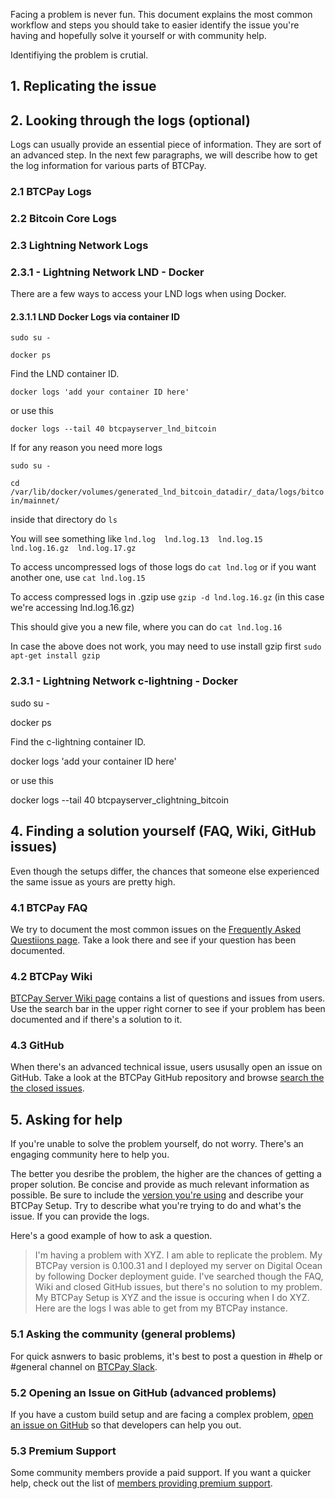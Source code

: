 Facing a problem is never fun. This document explains the most common workflow and steps you should take to easier identify the issue you're having and hopefully solve it yourself or with community help.

Identifiying the problem is crutial.

## 1. Replicating the issue

## 2. Looking through the logs (optional)

Logs can usually provide an essential piece of information. They are sort of an advanced step. In the next few paragraphs, we will describe how to get the log information for various parts of BTCPay.

### 2.1 BTCPay Logs

### 2.2 Bitcoin Core Logs

### 2.3 Lightning Network Logs

### 2.3.1 - Lightning Network LND - Docker

There are a few ways to access your LND logs when using Docker.

#### 2.3.1.1 LND Docker Logs via container ID

`sudo su -`

`docker ps`

Find the LND container ID.

`docker logs 'add your container ID here'`

or use this

`docker logs --tail 40 btcpayserver_lnd_bitcoin`

If for any reason you need more logs

`sudo su -`

`cd /var/lib/docker/volumes/generated_lnd_bitcoin_datadir/_data/logs/bitcoin/mainnet/`

inside that directory do `ls`

You will see something like `lnd.log  lnd.log.13  lnd.log.15  lnd.log.16.gz  lnd.log.17.gz`

To access uncompressed logs of those logs do `cat lnd.log` or if you want another one, use `cat lnd.log.15`

To access compressed logs in .gzip  use `gzip -d lnd.log.16.gz` (in this case we're accessing lnd.log.16.gz)

This should give you a new file, where you can do `cat lnd.log.16`

In case the above does not work, you may need to use install gzip first `sudo apt-get install gzip`

### 2.3.1 - Lightning Network c-lightning - Docker

sudo su -

docker ps

Find the c-lightning container ID.

docker logs 'add your container ID here'

or use this

docker logs --tail 40 btcpayserver_clightning_bitcoin

## 4. Finding a solution yourself (FAQ, Wiki, GitHub issues)

Even though the setups differ, the chances that someone else experienced the same issue as yours are pretty high.

### 4.1 BTCPay FAQ

We try to document the most common issues on the [Frequently Asked Questiions page](FAQ.md). Take a look there and see if your question has been documented.

### 4.2 BTCPay Wiki

[BTCPay Server Wiki page](https://nbitstack.com/c/btcpayserver) contains a list of questions and issues from users. Use the search bar in the upper right corner to see if your problem has been documented and if there's a solution to it.

### 4.3 GitHub

When there's an advanced technical issue, users ususally open an issue on GitHub. Take a look at the BTCPay GitHub repository and browse [search the the closed issues](https://github.com/btcpayserver/btcpayserver/issues?q=is%3Aissue+is%3Aclosed).

## 5. Asking for help

If you're unable to solve the problem yourself, do not worry. There's an engaging community here to help you. 

The better you desribe the problem, the higher are the chances of getting a proper solution. Be concise and provide as much relevant information as possible. Be sure to include the [version you're using](https://nbitstack.com/t/what-is-my-btcpay-server-version/94/2) and describe your BTCPay Setup. Try to describe what you're trying to do and what's the issue. If you can provide the logs.

Here's a good example of how to ask a question.

> I'm having a problem with XYZ. I am able to replicate the problem. My BTCPay version is 0.100.31 and I deployed my server on Digital Ocean by following Docker deployment guide. I've searched though the FAQ, Wiki and closed GitHub issues, but there's no solution to my problem. My BTCPay Setup is XYZ and the issue is occuring when I do XYZ. Here are the logs I was able to get from my BTCPay instance.

### 5.1 Asking the community (general problems)

For quick asnwers to basic problems, it's best to post a question in #help or #general channel on [BTCPay Slack](http://slack.btcpayserver.org/).

### 5.2 Opening an Issue on GitHub (advanced problems)

If you have a custom build setup and are facing a complex problem, [open an issue on GitHub](https://github.com/btcpayserver/btcpayserver/issues) so that developers can help you out.

### 5.3 Premium Support

Some community members provide a paid support. If you want a quicker help, check out the list of [members providing premium support](Support.md).
